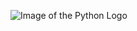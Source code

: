 ![Image of the Python Logo](https://upload.wikimedia.org/wikipedia/commons/thumb/c/c3/Python-logo-notext.svg/1200px-Python-logo-notext.svg.png)
